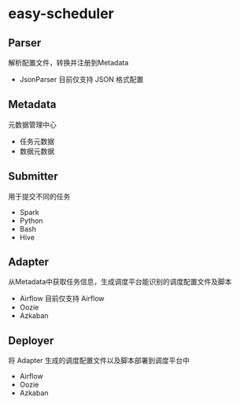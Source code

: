 # easy-scheduler

## Parser
解析配置文件，转换并注册到Metadata
- JsonParser 目前仅支持 JSON 格式配置

## Metadata
元数据管理中心 
- 任务元数据
- 数据元数据

## Submitter
用于提交不同的任务
- Spark
- Python
- Bash
- Hive

## Adapter
从Metadata中获取任务信息，生成调度平台能识别的调度配置文件及脚本
- Airflow 目前仅支持 Airflow
- Oozie
- Azkaban

## Deployer
将 Adapter 生成的调度配置文件以及脚本部署到调度平台中
- Airflow
- Oozie
- Azkaban


